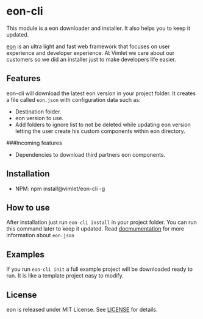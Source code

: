 # eon-cli

This module is a eon downloader and installer. It also helps you to keep it updated.

[eon](https://vimlet.com/eon) is an ultra light and fast web framework that focuses on user experience and developer experience.
At Vimlet we care about our customers so we did an installer just to make developers life easier.

## Features
eon-cli will download the latest eon version in your project folder. 
It creates a file called `eon.json` with configuration data such as:
* Destination folder.
* eon version to use.
* Add folders to ignore list to not be deleted while updating eon version letting the user create his custom components within eon directory.

###Incoming features
* Dependencies to download third partners eon components.

## Installation
* NPM: npm install@vimlet/eon-cli -g

## How to use
After installation just run `eon-cli install` in your project folder.
You can run this command later to keep it updated. 
Read [docmumentation]() for more information about `eon.json`

## Examples
If you run `eon-cli init` a full example project will be downloaded ready to run. It is like a template project easy to modify.

## License
eon is released under MIT License. See [LICENSE](https://github.com/vimlet/eon/blob/master/eon-framework/LICENSE) for details.

